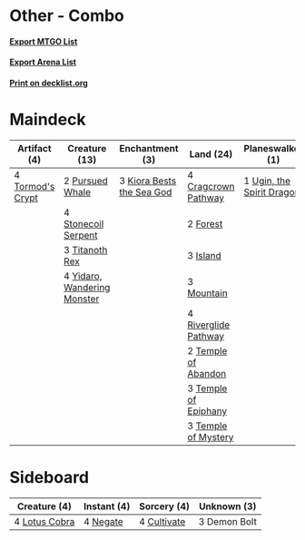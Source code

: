 # Other - Combo

#### [Export MTGO List](../collection/Other%20-%20Combo/Other%20-%20Combo.txt)
#### [Export Arena List](../collection/Other%20-%20Combo/Other%20-%20Combo_arena.txt)
#### [Print on decklist.org](http://decklist.org/?deckmain=4%09Cragcrown%20Pathway%0A4%09Emergent%20Ultimatum%0A2%09Forest%0A4%09Genesis%20Ultimatum%0A3%09Island%0A3%09Kiora%20Bests%20the%20Sea%20God%0A3%09Koma,%20Cosmos%20Serpent%0A3%09Mountain%0A2%09Pursued%20Whale%0A4%09Riverglide%20Pathway%0A4%09Stonecoil%20Serpent%0A2%09Temple%20of%20Abandon%0A3%09Temple%20of%20Epiphany%0A3%09Temple%20of%20Mystery%0A4%09Tibalt's%20Trickery%0A3%09Titanoth%20Rex%0A4%09Tormod's%20Crypt%0A1%09Ugin,%20the%20Spirit%20Dragon%0A4%09Yidaro,%20Wandering%20Monster&deckside=4%09Cultivate%0A3%09Demon%20Bolt%0A4%09Lotus%20Cobra%0A4%09Negate)
# Maindeck

|                                       Artifact (4)                                        |                                            Creature (13)                                             |                                          Enchantment (3)                                           |                                           Land (24)                                           |                                          Planeswalker (1)                                          |                                          Sorcery (8)                                          |     Unknown (7)      |
|-------------------------------------------------------------------------------------------|------------------------------------------------------------------------------------------------------|----------------------------------------------------------------------------------------------------|-----------------------------------------------------------------------------------------------|----------------------------------------------------------------------------------------------------|-----------------------------------------------------------------------------------------------|----------------------|
|4 [Tormod's Crypt](http://gatherer.wizards.com/Pages/Card/Details.aspx?multiverseid=389723)|2 [Pursued Whale](http://gatherer.wizards.com/Pages/Card/Details.aspx?multiverseid=488250)            |3 [Kiora Bests the Sea God](http://gatherer.wizards.com/Pages/Card/Details.aspx?multiverseid=476303)|4 [Cragcrown Pathway](http://gatherer.wizards.com/Pages/Card/Details.aspx?multiverseid=491915) |1 [Ugin, the Spirit Dragon](http://gatherer.wizards.com/Pages/Card/Details.aspx?multiverseid=391948)|4 [Emergent Ultimatum](http://gatherer.wizards.com/Pages/Card/Details.aspx?multiverseid=479705)|3 Koma, Cosmos Serpent|
|                                                                                           |4 [Stonecoil Serpent](http://gatherer.wizards.com/Pages/Card/Details.aspx?multiverseid=473197)        |                                                                                                    |2 [Forest](http://gatherer.wizards.com/Pages/Card/Details.aspx?multiverseid=439860)            |                                                                                                    |4 [Genesis Ultimatum](http://gatherer.wizards.com/Pages/Card/Details.aspx?multiverseid=479709) |4 Tibalt's Trickery   |
|                                                                                           |3 [Titanoth Rex](http://gatherer.wizards.com/Pages/Card/Details.aspx?multiverseid=479694)             |                                                                                                    |3 [Island](http://gatherer.wizards.com/Pages/Card/Details.aspx?multiverseid=439857)            |                                                                                                    |                                                                                               |                      |
|                                                                                           |4 [Yidaro, Wandering Monster](http://gatherer.wizards.com/Pages/Card/Details.aspx?multiverseid=479661)|                                                                                                    |3 [Mountain](http://gatherer.wizards.com/Pages/Card/Details.aspx?multiverseid=439859)          |                                                                                                    |                                                                                               |                      |
|                                                                                           |                                                                                                      |                                                                                                    |4 [Riverglide Pathway](http://gatherer.wizards.com/Pages/Card/Details.aspx?multiverseid=491920)|                                                                                                    |                                                                                               |                      |
|                                                                                           |                                                                                                      |                                                                                                    |2 [Temple of Abandon](http://gatherer.wizards.com/Pages/Card/Details.aspx?multiverseid=373711) |                                                                                                    |                                                                                               |                      |
|                                                                                           |                                                                                                      |                                                                                                    |3 [Temple of Epiphany](http://gatherer.wizards.com/Pages/Card/Details.aspx?multiverseid=442808)|                                                                                                    |                                                                                               |                      |
|                                                                                           |                                                                                                      |                                                                                                    |3 [Temple of Mystery](http://gatherer.wizards.com/Pages/Card/Details.aspx?multiverseid=373571) |                                                                                                    |                                                                                               |                      |


# Sideboard

|                                      Creature (4)                                      |                                    Instant (4)                                    |                                     Sorcery (4)                                      |Unknown (3) |
|----------------------------------------------------------------------------------------|-----------------------------------------------------------------------------------|--------------------------------------------------------------------------------------|------------|
|4 [Lotus Cobra](http://gatherer.wizards.com/Pages/Card/Details.aspx?multiverseid=438740)|4 [Negate](http://gatherer.wizards.com/Pages/Card/Details.aspx?multiverseid=423707)|4 [Cultivate](http://gatherer.wizards.com/Pages/Card/Details.aspx?multiverseid=442154)|3 Demon Bolt|


